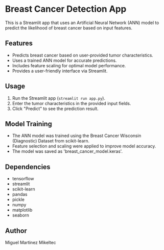# Breast Cancer Detection App

This is a Streamlit app that uses an Artificial Neural Network (ANN) model to predict the likelihood of breast cancer based on input features.

## Features

*   Predicts breast cancer based on user-provided tumor characteristics.
*   Uses a trained ANN model for accurate predictions.
*   Includes feature scaling for optimal model performance.
*   Provides a user-friendly interface via Streamlit.

## Usage

1.  Run the Streamlit app (`streamlit run app.py`).
2.  Enter the tumor characteristics in the provided input fields.
3.  Click "Predict" to see the prediction result.

## Model Training

*   The ANN model was trained using the Breast Cancer Wisconsin (Diagnostic) Dataset from scikit-learn.
*   Feature selection and scaling were applied to improve model accuracy.
*   The model was saved as 'breast_cancer_model.keras'.

## Dependencies

*   tensorflow
*   streamlit
*   scikit-learn
*   pandas
*   pickle
*   numpy
*   matplotlib
*   seaborn

## Author

Miguel Martinez
Mikeltec